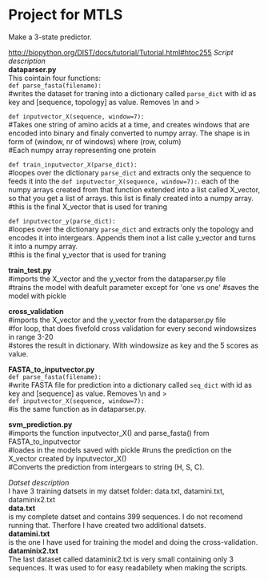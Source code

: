 # Project for MTLS
Make a 3-state predictor. 

http://biopython.org/DIST/docs/tutorial/Tutorial.html#htoc255
*Script description*<br/>
**dataparser.py**<br/>
This cointain four functions:<br/>
`def parse_fasta(filename):`<br/>
#writes the dataset for traning into a dictionary called `parse_dict` with id as key and [sequence, topology] as value. Removes \n and ><p>
`def inputvector_X(sequence, window=7):`<br/>
#Takes one string of amino acids at a time, and creates windows that are encoded into binary and finaly converted to numpy array. The shape is in form of (window, nr of windows) where (row, colum)<br/> 
#Each numpy array representing one protein<p>
`def train_inputvector_X(parse_dict):`<br/>
#loopes over the dictionary `parse_dict` and extracts only the sequence to feeds it into the `def inputvector_X(sequence, window=7):`. each of the numpy arrays created from that function extended into a list called X_vector, so that you get a list of arrays. this list is finaly created into a numpy array.<br/>
#this is the final X_vector that is used for traning <p>
`def inputvector_y(parse_dict):`<br/>
#loopes over the dictionary `parse_dict` and extracts only the topology and encodes it into intergears. Appends them inot a list calle y_vector and turns it into a numpy array.<br/> 
#this is the final y_vector that is used for traning 


**train_test.py**<br/>
#imports the X_vector and the y_vector from the dataparser.py file<br/>
#trains the model with deafult parameter except for 'one vs one'
#saves the model with pickle 

**cross_validation**<br/>
#imports the X_vector and the y_vector from the dataparser.py file<br/>
#for loop, that does fivefold cross validation for every second windowsizes in range 3-20<br/>
#stores the result in dictionary. With windowsize as key and the 5 scores as value. 
 
**FASTA_to_inputvector.py**<br/>
`def parse_fasta(filename):`<br/>
#write FASTA file for prediction into a dictionary called `seq_dict` with id as key and [sequence] as value. Removes \n and ><br/>
`def inputvector_X(sequence, window=7):`<br/>
#is the same function as in dataparser.py. 

**svm_prediction.py**<br/>
#imports the function inputvector_X() and parse_fasta() from FASTA_to_inputvector<br/>
#loades in the models saved with pickle
#runs the prediction on the X_vector created by inputvector_X()<br/>
#Converts the prediction from intergears to string (H, S, C).

*Datset description*<br/>
I have 3 training datsets in my datset folder: data.txt, datamini.txt, dataminix2.txt<br/> 
**data.txt** <br/>
is my complete datset and contains 399 sequences. I do not recomend running that. Therfore I have created two additional datsets.<br/> 
**datamini.txt** <br/>
is the one I have used for training the model and doing the cross-validation.<br/> 
**dataminix2.txt**<br/>
The last dataset called dataminix2.txt is very small containing only 3 sequences. It was used to for easy readabilety when making the scripts. 


